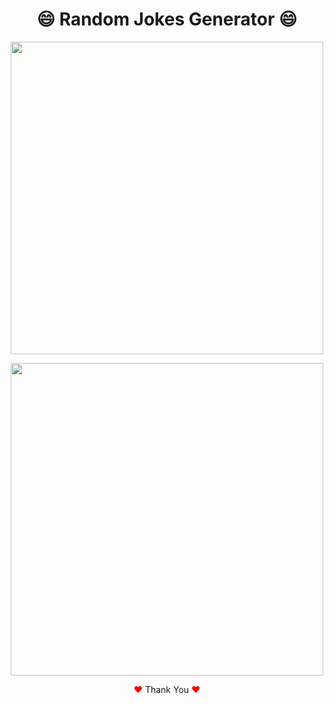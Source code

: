 <h1 align="center">	&#128516; Random Jokes Generator	&#128516;</h1>

<p align="center">
  <img width="500px" src="https://user-images.githubusercontent.com/80118217/203615686-4dcb384d-e60f-4096-8ac5-7340976e6639.JPG">
</p>


<p align="center">
  <img width="500px" src="https://user-images.githubusercontent.com/80118217/203818476-a72d4227-b58b-43a1-937a-43c70391d3ec.JPG">
</p>


<p align="center"><span style="color: red;">&hearts;</span> Thank You <span style="color: red;">&hearts;</span></p>
